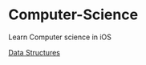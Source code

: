 # Computer-Science
Learn Computer science in iOS

[Data Structures](https://github.com/Mustafa-Ezzat/Computer-Science/tree/master/DataStructures/DataStructures/Sources)
